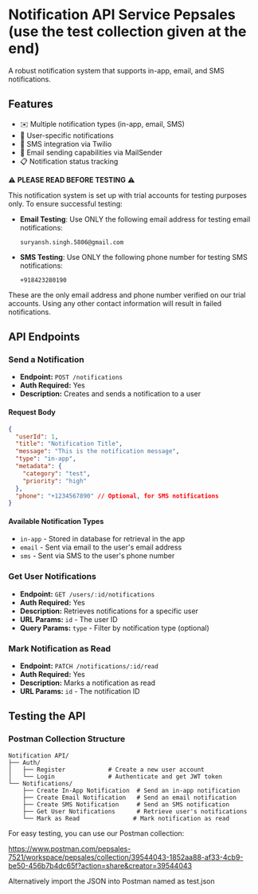 # Notification API Service Pepsales (use the test collection given at the end)

A robust notification system that supports in-app, email, and SMS notifications.

## Features

- ✉️ Multiple notification types (in-app, email, SMS)
- 🔔 User-specific notifications
- 📱 SMS integration via Twilio
- 📧 Email sending capabilities via MailSender
- 📋 Notification status tracking

⚠️ **PLEASE READ BEFORE TESTING** ⚠️

This notification system is set up with trial accounts for testing purposes only. To ensure successful testing:

- **Email Testing**: Use ONLY the following email address for testing email notifications:
  ```
  suryansh.singh.5806@gmail.com
  ```

- **SMS Testing**: Use ONLY the following phone number for testing SMS notifications:
  ```
  +918423280190
  ```

These are the only email address and phone number verified on our trial accounts. Using any other contact information will result in failed notifications.


## API Endpoints

### Send a Notification
- **Endpoint:** `POST /notifications`
- **Auth Required:** Yes
- **Description:** Creates and sends a notification to a user

#### Request Body
```json
{
  "userId": 1,
  "title": "Notification Title",
  "message": "This is the notification message",
  "type": "in-app",
  "metadata": {
    "category": "test",
    "priority": "high"
  },
  "phone": "+1234567890" // Optional, for SMS notifications
}
```

#### Available Notification Types
- `in-app` - Stored in database for retrieval in the app
- `email` - Sent via email to the user's email address
- `sms` - Sent via SMS to the user's phone number

### Get User Notifications
- **Endpoint:** `GET /users/:id/notifications`
- **Auth Required:** Yes
- **Description:** Retrieves notifications for a specific user
- **URL Params:** `id` - The user ID
- **Query Params:** `type` - Filter by notification type (optional)

### Mark Notification as Read
- **Endpoint:** `PATCH /notifications/:id/read`
- **Auth Required:** Yes
- **Description:** Marks a notification as read
- **URL Params:** `id` - The notification ID



## Testing the API

### Postman Collection Structure

```
Notification API/
├── Auth/
│   ├── Register            # Create a new user account
│   └── Login               # Authenticate and get JWT token
└── Notifications/
    ├── Create In-App Notification  # Send an in-app notification
    ├── Create Email Notification   # Send an email notification  
    ├── Create SMS Notification     # Send an SMS notification
    ├── Get User Notifications      # Retrieve user's notifications
    └── Mark as Read               # Mark notification as read
```

For easy testing, you can use our Postman collection:

https://www.postman.com/pepsales-7521/workspace/pepsales/collection/39544043-1852aa88-af33-4cb9-be50-456b7b4dc65f?action=share&creator=39544043

Alternatively import the  JSON into Postman named as test.json

